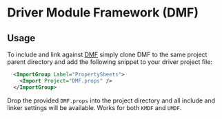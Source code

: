 # Driver Module Framework (DMF)

## Usage

To include and link against [DMF](https://github.com/microsoft/DMF) simply clone DMF to the same project parent directory and add the following snippet to your driver project file:

```xml
  <ImportGroup Label="PropertySheets">
    <Import Project="DMF.props" />
  </ImportGroup>
```

Drop the provided `DMF.props` into the project directory and all include and linker settings will be available. Works for both `KMDF` and `UMDF`.

